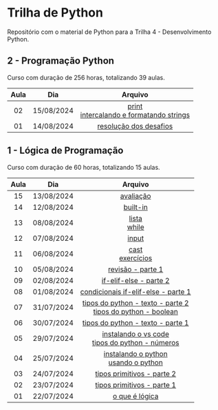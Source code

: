 # Trilha de Python

Repositório com o material de Python para a Trilha 4 - Desenvolvimento Python.

## 2 - Programação Python

Curso com duração de 256 horas, totalizando 39 aulas.

| Aula | Dia | Arquivo |
| :----: | :----: | :----: |
| 02 | 15/08/2024 | [print](2.programacao-python/print.md)<br>[intercalando e formatando strings](2.programacao-python/intercalando-formatando-strings.md)
| 01 | 14/08/2024 | [resolução dos desafios](1.logica-programacao/avaliacao/desafio.md) |

## 1 - Lógica de Programação

Curso com duração de 60 horas, totalizando 15 aulas.

| Aula | Dia | Arquivo |
| :----: | :----: | :----: |
| 15 | 13/08/2024 | [avaliação](1.logica-programacao/avaliacao/desafio.md) |
| 14 | 12/08/2024 | [built-in](1.logica-programacao/builtins.md) |
| 13 | 08/08/2024 | [lista](1.logica-programacao/lista-while.md)<br>[while](1.logica-programacao/lista-while.md#while) |
| 12 | 07/08/2024 | [input](1.logica-programacao/input.md) |
| 11 | 06/08/2024 | [cast](1.logica-programacao/cast.md)<br>[exercícios](1.logica-programacao/revisao-parte-1.md) |
| 10 | 05/08/2024 | [revisão - parte 1](1.logica-programacao/revisao-parte-1.md) |
| 09 | 02/08/2024 | [if-elif-else - parte 2](1.logica-programacao/condicionais-if-elif-else.md#if-aninhado) |
| 08 | 01/08/2024 | [condicionais if-elif-else - parte 1](1.logica-programacao/condicionais-if-elif-else.md) |
| 07 | 31/07/2024 | [tipos do python - texto - parte 2](1.logica-programacao/tipos-python.md#manipulando-strings)<br>[tipos do python - boolean](1.logica-programacao/tipos-python.md#lógico) |
| 06 | 30/07/2024 | [tipos do python - texto - parte 1](1.logica-programacao/tipos-python.md#texto) |
| 05 | 29/07/2024 | [instalando o vs code](1.logica-programacao/instalando-vscode.md)<br>[tipos do python - números](1.logica-programacao/tipos-python.md) |
| 04 | 25/07/2024 | [instalando o python](1.logica-programacao/instalando-python.md)<br>[usando o python](1.logica-programacao/usando-python.md) |
| 03 | 24/07/2024 | [tipos primitivos - parte 2](1.logica-programacao/tipos-primitivos.md#parênteses) |
| 02 | 23/07/2024 | [tipos primitivos - parte 1](1.logica-programacao/tipos-primitivos.md) |
| 01 | 22/07/2024 | [o que é lógica](1.logica-programacao/o-que-eh-logica.md) |
